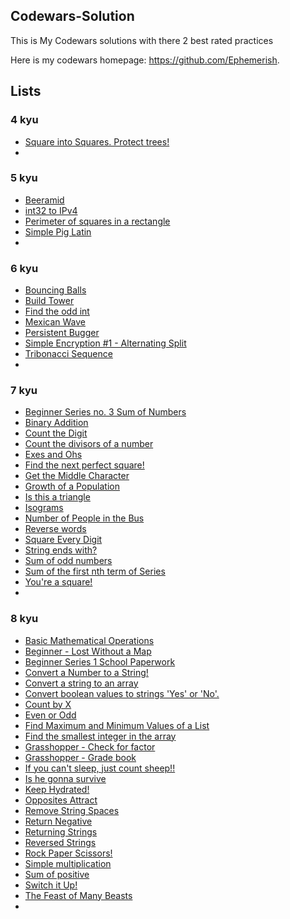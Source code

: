 ## Codewars-Solution
This is My Codewars solutions with there 2 best rated practices

Here is my codewars homepage: https://github.com/Ephemerish.

## Lists
### 4 kyu
* [Square into Squares. Protect trees!](4-kyu/Square-into-Squares.-Protect-trees!.md)
* [](4-kyu/.md)

### 5 kyu
* [Beeramid](5-kyu/Beeramid.md)
* [int32 to IPv4](5-kyu/int32-to-IPv4.md)
* [Perimeter of squares in a rectangle](5-kyu/Perimeter-of-squares-in-a-rectangle.md)
* [Simple Pig Latin](5-kyu/Simple-Pig-Latin.md)
* [](5-kyu/.md)

### 6 kyu
* [Bouncing Balls](6-kyu/Bouncing-Balls.md)
* [Build Tower](6-kyu/Build-Tower.md)
* [Find the odd int](6-kyu/Find-the-odd-int.md)
* [Mexican Wave](6-kyu/Mexican-Wave.md)
* [Persistent Bugger](6-kyu/Persistent-Bugger.md)
* [Simple Encryption #1 - Alternating Split](6-kyu/Simple-Encryption-#1-Alternating-Split.md)
* [Tribonacci Sequence](6-kyu/Tribonacci-Sequence.md)
* [](6-kyu/.md)

### 7 kyu
* [Beginner Series no. 3 Sum of Numbers](7-kyu/Beginner-Series-no.-3-Sum-of-Numbers.md)
* [Binary Addition](7-kyu/Binary-Addition.md)
* [Count the Digit](7-kyu/Count-the-Digit.md)
* [Count the divisors of a number](7-kyu/Count-the-divisors-of-a-number)
* [Exes and Ohs](7-kyu/Exes-and-Ohs.md)
* [Find the next perfect square!](7-kyu/Find-the-next-perfect-square!.md)
* [Get the Middle Character](7-kyu/Get-the-Middle-Character.md)
* [Growth of a Population](7-kyu/Growth-of-a-Population.md)
* [Is this a triangle](7-kyu/Is-this-a-triangle.md)
* [Isograms](7-kyu/Isograms.md)
* [Number of People in the Bus](7-kyu/Number-of-People-in-the-Bus.md)
* [Reverse words](7-kyu/Reverse-words.md)
* [Square Every Digit](7-kyu/Square-Every-Digit.md)
* [String ends with?](7-kyu/String-ends-with.md)
* [Sum of odd numbers](7-kyu/Sum-of-odd-numbers.md)
* [Sum of the first nth term of Series](7-kyu/Sum-of-the-first-nth-term-of-Series.md)
* [You're a square!](7-kyu/You're-a-square!.md)
* [](7-kyu/.md)

### 8 kyu
* [Basic Mathematical Operations](8-kyu/Basic-Mathematical-Operations.md)
* [Beginner - Lost Without a Map](8-kyu/Beginner-Lost-Without-a-Map.md)
* [Beginner Series 1 School Paperwork](8-kyu/Beginner-Lost-Without-a-Map.md)
* [Convert a Number to a String!](8-kyu/Convert-a-Number-to-a-String!.md)
* [Convert a string to an array](8-kyu/Convert-a-string-to-an-array.md)
* [Convert boolean values to strings 'Yes' or 'No'.](8-kyu/Convert-boolean-values-to-strings-'Yes'-or-'No'.md)
* [Count by X](8-kyu/Count-by-X.md)
* [Even or Odd](8-kyu/Even-or-Odd.md)
* [Find Maximum and Minimum Values of a List](8-kyu/Find-Maximum-and-Minimum-Values-of-a-List.md)
* [Find the smallest integer in the array](8-kyu/Find-the-smallest-integer-in-the-array.md)
* [Grasshopper - Check for factor](8-kyu/Grasshopper-Check-for-factor.md)
* [Grasshopper - Grade book](8-kyu/Grasshopper-Grade-book.md)
* [If you can't sleep, just count sheep!!](8-kyu/If-you-can't-sleep,-just-count-sheep!!.md)
* [Is he gonna survive](8-kyu/Is-he-gonna-survive.md)
* [Keep Hydrated!](8-kyu/Keep-Hydrated!.md)
* [Opposites Attract](8-kyu/Opposites-Attract.md)
* [Remove String Spaces](8-kyu/Remove-String-Spaces.md)
* [Return Negative](8-kyu/Return-Negative.md)
* [Returning Strings](8-kyu/Returning-Strings.md)
* [Reversed Strings](8-kyu/Reversed-Strings.md)
* [Rock Paper Scissors!](8-kyu/Rock-Paper-Scissors!.md)
* [Simple multiplication](8-kyu/Simple-multiplication.md)
* [Sum of positive](8-kyu/Sum-of-positive.md)
* [Switch it Up!](8-kyu/Switch-it-Up!.md)
* [The Feast of Many Beasts](8-kyu/The-Feast-of-Many-Beasts.md)
* [](8-kyu/.md)

